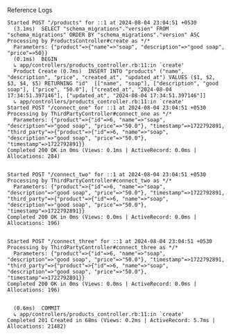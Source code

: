 
Reference Logs

    Started POST "/products" for ::1 at 2024-08-04 23:04:51 +0530
      (3.1ms)  SELECT "schema_migrations"."version" FROM "schema_migrations" ORDER BY "schema_migrations"."version" ASC
    Processing by ProductsController#create as */*
      Parameters: {"product"=>{"name"=>"soap", "description"=>"good soap", "price"=>50}}
      (0.1ms)  BEGIN
      ↳ app/controllers/products_controller.rb:11:in `create'
      Product Create (0.7ms)  INSERT INTO "products" ("name", "description", "price", "created_at", "updated_at") VALUES ($1, $2, $3, $4, $5) RETURNING "id"  [["name", "soap"], ["description", "good soap"], ["price", "50.0"], ["created_at", "2024-08-04 17:34:51.397146"], ["updated_at", "2024-08-04 17:34:51.397146"]]
      ↳ app/controllers/products_controller.rb:11:in `create'
    Started POST "/connect_one" for ::1 at 2024-08-04 23:04:51 +0530
    Processing by ThirdPartyController#connect_one as */*
      Parameters: {"product"=>{"id"=>6, "name"=>"soap", "description"=>"good soap", "price"=>"50.0"}, "timestamp"=>1722792891, "third_party"=>{"product"=>{"id"=>6, "name"=>"soap", "description"=>"good soap", "price"=>"50.0"}, "timestamp"=>1722792891}}
    Completed 200 OK in 0ms (Views: 0.1ms | ActiveRecord: 0.0ms | Allocations: 284)


    Started POST "/connect_two" for ::1 at 2024-08-04 23:04:51 +0530
    Processing by ThirdPartyController#connect_two as */*
      Parameters: {"product"=>{"id"=>6, "name"=>"soap", "description"=>"good soap", "price"=>"50.0"}, "timestamp"=>1722792891, "third_party"=>{"product"=>{"id"=>6, "name"=>"soap", "description"=>"good soap", "price"=>"50.0"}, "timestamp"=>1722792891}}
    Completed 200 OK in 0ms (Views: 0.0ms | ActiveRecord: 0.0ms | Allocations: 196)


    Started POST "/connect_three" for ::1 at 2024-08-04 23:04:51 +0530
    Processing by ThirdPartyController#connect_three as */*
      Parameters: {"product"=>{"id"=>6, "name"=>"soap", "description"=>"good soap", "price"=>"50.0"}, "timestamp"=>1722792891, "third_party"=>{"product"=>{"id"=>6, "name"=>"soap", "description"=>"good soap", "price"=>"50.0"}, "timestamp"=>1722792891}}
    Completed 200 OK in 0ms (Views: 0.0ms | ActiveRecord: 0.0ms | Allocations: 196)


      (0.6ms)  COMMIT
      ↳ app/controllers/products_controller.rb:11:in `create'
    Completed 201 Created in 68ms (Views: 0.2ms | ActiveRecord: 5.7ms | Allocations: 21482)

